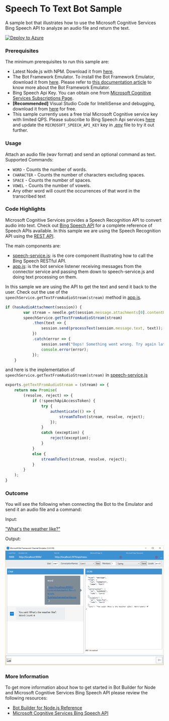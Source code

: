 ﻿# Speech To Text Bot Sample

A sample bot that illustrates how to use the Microsoft Cognitive Services Bing Speech API to analyze an audio file and return the text.

[![Deploy to Azure](http://azuredeploy.net/deploybutton.png)](https://azuredeploy.net)

### Prerequisites

The minimum prerequisites to run this sample are:
* Latest Node.js with NPM. Download it from [here](https://nodejs.org/en/download/).
* The Bot Framework Emulator. To install the Bot Framework Emulator, download it from [here](https://aka.ms/bf-bc-emulator). Please refer to [this documentation article](https://docs.botframework.com/en-us/csharp/builder/sdkreference/gettingstarted.html#emulator) to know more about the Bot Framework Emulator.
* Bing Speech Api Key. You can obtain one from [Microsoft Cognitive Services Subscriptions Page](https://www.microsoft.com/cognitive-services/en-us/subscriptions?productId=/products/Bing.Speech.Preview).
* **[Recommended]** Visual Studio Code for IntelliSense and debugging, download it from [here](https://code.visualstudio.com/) for free.
* This sample currently uses a free trial Microsoft Cognitive service key with limited QPS. Please subscribe to Bing Speech Api services [here](https://www.microsoft.com/cognitive-services/en-us/subscriptions) and update the `MICROSOFT_SPEECH_API_KEY` key in [.env](.env) file to try it out further.

### Usage

Attach an audio file (wav format) and send an optional command as text. 
Supported Commands:
* `WORD` - Counts the number of words.
* `CHARACTER` - Counts the number of characters excluding spaces.
* `SPACE` - Counts the number of spaces.
* `VOWEL` - Counts the number of vowels.
* Any other word will count the occurrences of that word in the transcribed text

### Code Highlights

Microsoft Cognitive Services provides a Speech Recognition API to convert audio into text. Check out [Bing Speech API](https://www.microsoft.com/cognitive-services/en-us/speech-api) for a complete reference of Speech APIs available. In this sample we are using the Speech Recognition API using the [REST API](https://www.microsoft.com/cognitive-services/en-us/Speech-api/documentation/API-Reference-REST/BingVoiceRecognition).

The main components are:

* [speech-service.js](speech-service.js): is the core component illustrating how to call the Bing Speech RESTful API.
* [app.js](app.js): is the bot service listener receiving messages from the connector service and passing them down to speech-service.js and doing text processing on them.

In this sample we are using the API to get the text and send it back to the user. Check out the use of the `speechService.getTextFromAudioStream(stream)` method in [app.js](app.js).

````JavaScript
if (hasAudioAttachment(session)) {
        var stream = needle.get(session.message.attachments[0].contentUrl);
        speechService.getTextFromAudioStream(stream)
            .then(text => {
                session.send(processText(session.message.text, text));
            })
            .catch(error => {
                session.send("Oops! Something went wrong. Try again later.");
                console.error(error);
            });
    }
````
and here is the implementation of `speechService.getTextFromAudioStream(stream)` in [speech-service.js](speech-service.js)
````JavaScript
exports.getTextFromAudioStream = (stream) => {
    return new Promise(
        (resolve, reject) => {
            if (!speechApiAccessToken) {
                try {
                    authenticate(() => {
                        streamToText(stream, resolve, reject);
                    });
                }
                catch (exception) {
                    reject(exception);
                }
            }
            else {
                streamToText(stream, resolve, reject);
            }
        }
    );
}
````

### Outcome

You will see the following when connecting the Bot to the Emulator and send it an audio file and a command:

Input:

["What's the weather like?"](audio/whatstheweatherlike.wav)

Output:

![Sample Outcome](images/outcome-emulator.png)

### More Information

To get more information about how to get started in Bot Builder for Node and Microsoft Cognitive Services Bing Speech API please review the following resources:
* [Bot Builder for Node.js Reference](https://docs.botframework.com/en-us/node/builder/overview/#navtitle)
* [Microsoft Cognitive Services Bing Speech API](https://www.microsoft.com/cognitive-services/en-us/speech-api)
